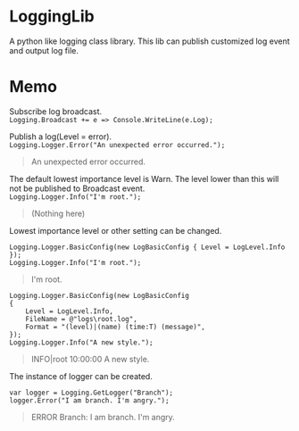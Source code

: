 # LoggingLib
 A python like logging class library. This lib can publish customized log event and output log file.  
  
# Memo
 Subscribe log broadcast.  
 `Logging.Broadcast += e => Console.WriteLine(e.Log);`  
  
 Publish a log(Level = error).  
 `Logging.Logger.Error("An unexpected error occurred.");`  
>An unexpected error occurred.  
  
 The default lowest importance level is Warn. The level lower than this will not be published to Broadcast event.  
`Logging.Logger.Info("I'm root.");`  
>(Nothing here)  
  
 Lowest importance level or other setting can be changed.  
 ```
 Logging.Logger.BasicConfig(new LogBasicConfig { Level = LogLevel.Info });  
 Logging.Logger.Info("I'm root.");  
 ```
>I'm root.  
  
```
Logging.Logger.BasicConfig(new LogBasicConfig  
{  
    Level = LogLevel.Info,  
    FileName = @"logs\root.log",  
    Format = "(level)|(name) (time:T) (message)",  
});  
Logging.Logger.Info("A new style.");  
```
>INFO|root 10:00:00 A new style.  
  
 The instance of logger can be created.  
```
var logger = Logging.GetLogger("Branch");  
logger.Error("I am branch. I'm angry.");  
```
>ERROR Branch: I am branch. I'm angry.  

